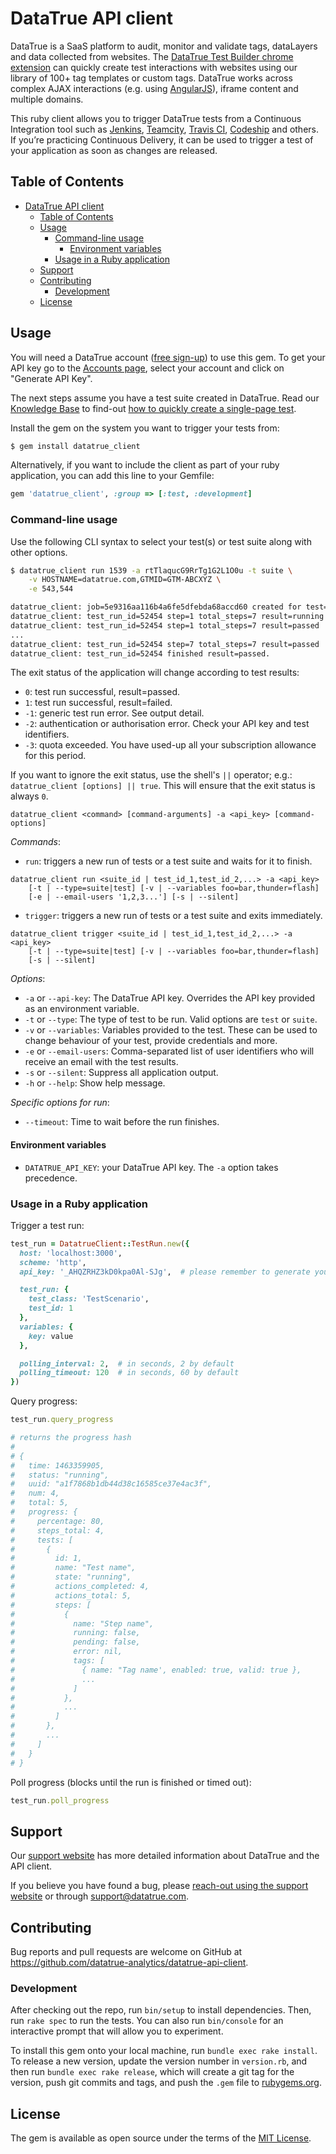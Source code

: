 # DataTrue API client

DataTrue is a SaaS platform to audit, monitor and validate tags, dataLayers and data collected from websites. The [DataTrue Test Builder chrome extension](https://chrome.google.com/webstore/detail/datatrue-test-builder/oghoceohpfhokhcoomihkobmpbcljall?hl=en) can quickly create test interactions with websites using our library of 100+ tag templates or custom tags. DataTrue works across complex AJAX interactions (e.g. using [AngularJS](https://angularjs.org/)), iframe content and multiple domains.

This ruby client allows you to trigger DataTrue tests from a Continuous Integration tool such as [Jenkins](https://jenkins.io/), [Teamcity](https://www.jetbrains.com/teamcity/), [Travis CI](https://travis-ci.org/), [Codeship](https://codeship.com/) and others.  If you’re practicing Continuous Delivery, it can be used to trigger a test of your application as soon as changes are released.

## Table of Contents

- [DataTrue API client](#datatrue-api-client)
  - [Table of Contents](#table-of-contents)
  - [Usage](#usage)
    - [Command-line usage](#command-line-usage)
      - [Environment variables](#environment-variables)
    - [Usage in a Ruby application](#usage-in-a-ruby-application)
  - [Support](#support)
  - [Contributing](#contributing)
    - [Development](#development)
  - [License](#license)

## Usage

You will need a DataTrue account ([free sign-up](https://datatrue.com/?utm_source=github&utm_medium=listing&utm_campaign=API_Client)) to use this gem.  To get your API key go to the [Accounts page](https://datatrue.com/accounts/?utm_source=github&utm_medium=listing&utm_campaign=API_Client), select your account and click on "Generate API Key".

The next steps assume you have a test suite created in DataTrue.  Read our [Knowledge Base](https://support.datatrue.com/hc/en-us/categories/200080049-Knowledge-Base?utm_source=github&utm_medium=listing&utm_campaign=API_Client) to find-out [how to quickly create a single-page test](https://support.datatrue.com/hc/en-us/articles/213538568-1-Use-Quick-Start-to-create-a-single-page-test?utm_source=github&utm_medium=listing&utm_campaign=API_Client).

Install the gem on the system you want to trigger your tests from:

```bash
$ gem install datatrue_client
```

Alternatively, if you want to include the client as part of your ruby application, you can add this line to your Gemfile:

```ruby
gem 'datatrue_client', :group => [:test, :development]
```

### Command-line usage

Use the following CLI syntax to select your test(s) or test suite along with other options.

```bash
$ datatrue_client run 1539 -a rtTlaqucG9RrTg1G2L1O0u -t suite \
    -v HOSTNAME=datatrue.com,GTMID=GTM-ABCXYZ \
    -e 543,544

datatrue_client: job=5e9316aa116b4a6fe5dfebda68accd60 created for test="DataTrue Public pages"
datatrue_client: test_run_id=52454 step=1 total_steps=7 result=running
datatrue_client: test_run_id=52454 step=1 total_steps=7 result=passed
...
datatrue_client: test_run_id=52454 step=7 total_steps=7 result=passed
datatrue_client: test_run_id=52454 finished result=passed.
```

The exit status of the application will change according to test results:

- `0`: test run successful, result=passed.
- `1`: test run successful, result=failed.
- `-1`: generic test run error. See output detail.
- `-2`: authentication or authorisation error.  Check your API key and test identifiers.
- `-3`: quota exceeded.  You have used-up all your subscription allowance for this period.

If you want to ignore the exit status, use the shell's `||` operator; e.g.: `datatrue_client [options] || true`.  This will ensure that the exit status is always `0`.

`datatrue_client <command> [command-arguments] -a <api_key> [command-options]`

_Commands_:

- `run`: triggers a new run of tests or a test suite and waits for it to finish.

```text
datatrue_client run <suite_id | test_id_1,test_id_2,...> -a <api_key>
    [-t | --type=suite|test] [-v | --variables foo=bar,thunder=flash]
    [-e | --email-users '1,2,3...'] [-s | --silent]
```

- `trigger`: triggers a new run of tests or a test suite and exits immediately.

```text
datatrue_client trigger <suite_id | test_id_1,test_id_2,...> -a <api_key>
    [-t | --type=suite|test] [-v | --variables foo=bar,thunder=flash]
    [-s | --silent]
```

_Options_:

- `-a` or `--api-key`: The DataTrue API key. Overrides the API key provided as an environment variable.
- `-t` or `--type`: The type of test to be run. Valid options are `test` or `suite`.
- `-v` or `--variables`: Variables provided to the test. These can be used to change behaviour of your test, provide credentials and more.
- `-e` or `--email-users`: Comma-separated list of user identifiers who will receive an email with the test results.
- `-s` or `--silent`: Suppress all application output.
- `-h` or `--help`: Show help message.

_Specific options for run_:

- `--timeout`: Time to wait before the run finishes.

#### Environment variables

- `DATATRUE_API_KEY`: your DataTrue API key.  The `-a` option takes precedence.

### Usage in a Ruby application

Trigger a test run:

```ruby
test_run = DatatrueClient::TestRun.new({
  host: 'localhost:3000',
  scheme: 'http',
  api_key: '_AHQZRHZ3kD0kpa0Al-SJg',  # please remember to generate your own key on datatrue.com

  test_run: {
    test_class: 'TestScenario',
    test_id: 1
  },
  variables: {
    key: value
  },

  polling_interval: 2,  # in seconds, 2 by default
  polling_timeout: 120  # in seconds, 60 by default
})
```

Query progress:

```ruby
test_run.query_progress

# returns the progress hash
#
# {
#   time: 1463359905,
#   status: "running",
#   uuid: "a1f7868b1db44d38c16585ce37e4ac3f",
#   num: 4,
#   total: 5,
#   progress: {
#     percentage: 80,
#     steps_total: 4,
#     tests: [
#       {
#         id: 1,
#         name: "Test name",
#         state: "running",
#         actions_completed: 4,
#         actions_total: 5,
#         steps: [
#           {
#             name: "Step name",
#             running: false,
#             pending: false,
#             error: nil,
#             tags: [
#               { name: "Tag name', enabled: true, valid: true },
#               ...
#             ]
#           },
#           ...
#         ]
#       },
#       ...
#     ]
#   }
# }
```

Poll progress (blocks until the run is finished or timed out):

```ruby
test_run.poll_progress
```

## Support

Our [support website](https://support.datatrue.com/?utm_source=github&utm_medium=listing&utm_campaign=API_Client) has more detailed information about DataTrue and the API client.

If you believe you have found a bug, please [reach-out using the support website](https://support.datatrue.com/hc/en-us/requests/new?utm_source=github&utm_medium=listing&utm_campaign=API_Client) or through support@datatrue.com.

## Contributing

Bug reports and pull requests are welcome on GitHub at <https://github.com/datatrue-analytics/datatrue-api-client>.

### Development

After checking out the repo, run `bin/setup` to install dependencies. Then, run `rake spec` to run the tests. You can also run `bin/console` for an interactive prompt that will allow you to experiment.

To install this gem onto your local machine, run `bundle exec rake install`. To release a new version, update the version number in `version.rb`, and then run `bundle exec rake release`, which will create a git tag for the version, push git commits and tags, and push the `.gem` file to [rubygems.org](https://rubygems.org).

## License

The gem is available as open source under the terms of the [MIT License](http://opensource.org/licenses/MIT).
